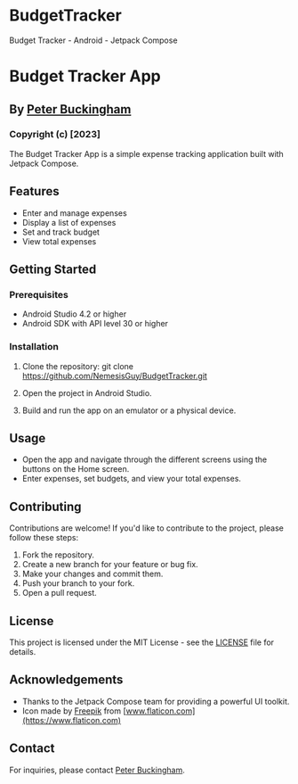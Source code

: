 # BudgetTracker
Budget Tracker - Android - Jetpack Compose
# Budget Tracker App
## By [Peter Buckingham](https://github.com/NemesisGuy)
### Copyright (c) [2023]

The Budget Tracker App is a simple expense tracking application built with Jetpack Compose.

## Features

- Enter and manage expenses
- Display a list of expenses
- Set and track budget
- View total expenses

## Getting Started

### Prerequisites

- Android Studio 4.2 or higher
- Android SDK with API level 30 or higher

### Installation

1. Clone the repository:
   git clone https://github.com/NemesisGuy/BudgetTracker.git

2. Open the project in Android Studio.

3. Build and run the app on an emulator or a physical device.

## Usage

- Open the app and navigate through the different screens using the buttons on the Home screen.
- Enter expenses, set budgets, and view your total expenses.

## Contributing

Contributions are welcome! If you'd like to contribute to the project, please follow these steps:

1. Fork the repository.
2. Create a new branch for your feature or bug fix.
3. Make your changes and commit them.
4. Push your branch to your fork.
5. Open a pull request.

## License

This project is licensed under the MIT License - see the [LICENSE](License.md) file for details.

## Acknowledgements

- Thanks to the Jetpack Compose team for providing a powerful UI toolkit.
- Icon made by [Freepik](https://www.freepik.com) from [www.flaticon.com](https://www.flaticon.com)

## Contact

For inquiries, please contact [Peter Buckingham](mailto:your.email@example.com).
